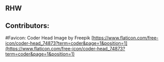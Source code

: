 ## RHW


## Contributors:
#Favicon: Coder Head Image by Freepik [https://www.flaticon.com/free-icon/coder-head_74873?term=coder&page=1&position=1](https://www.flaticon.com/free-icon/coder-head_74873?term=coder&page=1&position=1)